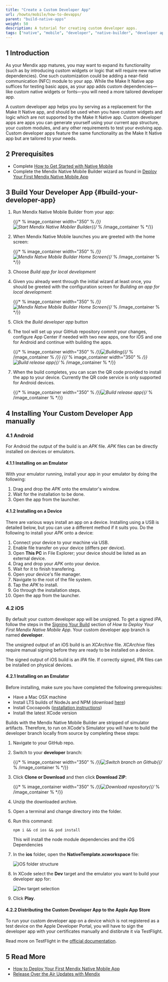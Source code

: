 ```yaml
---
title: "Create a Custom Developer App"
url: /howto/mobile/how-to-devapps/
parent: "build-native-apps"
weight: 50
description: A tutorial for creating custom developer apps.
tags: ["native", "mobile", "developer", "native-builder", "developer app", "make it native"]
---
```


## 1 Introduction

As your Mendix app matures, you may want to expand its functionality (such as by introducing custom widgets or logic that will require new native dependencies). One such customization could be adding a near-field communication (NFC) module to your app. While the Make It Native app suffices for testing basic apps, as your app adds custom dependencies—like custom native widgets or fonts—you will need a more tailored developer app.

A custom developer app helps you by serving as a replacement for the Make It Native app, and should be used when you have custom widgets and logic which are not supported by the Make It Native app. Custom developer apps are apps you can generate yourself using your current app structure, your custom modules, and any other requirements to test your evolving app. Custom developer apps feature the same functionality as the Make It Native app but are tailored to your needs.

## 2 Prerequisites

* Complete [How to Get Started with Native Mobile](/howto/mobile/getting-started-with-native-mobile/)
* Complete the Mendix Native Mobile Builder wizard as found in [Deploy Your First Mendix Native Mobile App](/howto/mobile/deploying-native-app/)

## 3 Build Your Developer App {#build-your-developer-app}

1.  Run Mendix Native Mobile Builder from your app: 

	{{/* % image_container width="350" % */}}![Start Mendix Native Mobiler Builder](/attachments/howto/mobile/native-mobile/distribution/build-native-apps/deploying-native-app/start-nbui.png){{/* % /image_container % */}}

1.  When Mendix Native Mobile launches you are greeted with the home screen:

	{{/* % image_container width="350" % */}}![Mendix Natve Mobile Builder Home Screen](/attachments/howto/mobile/native-mobile/distribution/build-native-apps/deploying-native-app/home-screen.png){{/* % /image_container % */}} 

1. Choose *Build app for local development*

1.  Given you already went through the initial wizard at least once, you should be greeted with the configuration screen for *Building an app for local development*: 

	{{/* % image_container width="350" % */}}![Mendix Natve Mobile Builder Home Screen](/attachments/howto/mobile/native-mobile/distribution/build-native-apps/how-to-devapps/build-custom-dev-app.png){{/* % /image_container % */}} 

1. Click the *Build developer app* button

1.  The tool will set up your GitHub repository commit your changes, configure App Center if needed with two new apps, one for iOS and one for Android and continue with building the apps.

	{{/* % image_container width="350" % */}}![Building](/attachments/howto/mobile/native-mobile/distribution/build-native-apps/deploying-native-app/build-release-app-build-step1.png){{/* % /image_container % */}}
	{{/* % image_container width="350" % */}}![Build release app](/attachments/howto/mobile/native-mobile/distribution/build-native-apps/deploying-native-app/build-release-app-build-step2.png){{/* % /image_container % */}}

1.  When the build completes, you can scan the QR code provided to install the app to your device. Currently the QR code service is only supported for Android devices.

	{{/* % image_container width="350" % */}}![Build release app](/attachments/howto/mobile/native-mobile/distribution/build-native-apps/deploying-native-app/build-release-app-build-done-both.png){{/* % /image_container % */}}


## 4 Installing Your Custom Developer App manually

### 4.1 Android

For Android the output of the build is an *APK* file. *APK* files can be directly installed on devices or emulators.

#### 4.1.1 Installing on an Emulator

With your emulator running, install your app in your emulator by doing the following:

1. Drag and drop the *APK* onto the emulator's window.
2. Wait for the installation to be done.
3. Open the app from the launcher.

#### 4.1.2 Installing on a Device

There are various ways install an app on a device. Installing using a USB is detailed below, but you can use a different method if it suits you. Do the following to install your *APK* onto a device:

1. Connect your device to your machine via USB.
2. Enable file transfer on your device (differs per device).
3. Open **This PC** in File Explorer; your device should be listed as an external device.
4. Drag and drop your *APK* onto your device.
5. Wait for it to finish transfering.
6. Open your device's file manager.
7. Navigate to the root of the file system.
8. Tap the *APK* to install.
9. Go through the installation steps.
10. Open the app from the launcher.

### 4.2 iOS

By default your custom developer app will be unsigned. To get a signed *IPA*, follow the steps in the [Signing Your Build](/howto/mobile/deploying-native-app/#signing-a-build) section of *How to Deploy Your First Mendix Native Mobile App*. Your custom developer app branch is named **developer**.

The unsigned output of an iOS build is an *XCArchive* file. *XCArchive* files require manual signing before they are ready to be installed on a device.

The signed output of iOS build is an *IPA* file. If correctly signed, *IPA* files can be installed on physical devices.

#### 4.2.1 Installing on an Emulator

Before installing, make sure you have completed the following prerequisites:

* Have a Mac OSX machine
* Install LTS builds of NodeJs and NPM (download [here](https://nodejs.org/en/))
* Install Cocoapods ([installation instructions](https://cocoapods.org/#install))
* Install the latest XCode version

Builds with the Mendix Native Mobile Builder are stripped of simulator artifacts. Therefore, to run on XCode's Simulator you will have to build the developer branch locally from source by completing these steps:

1. Navigate to your GitHub repo.
2.  Switch to your **developer** branch:
   
	{{/* % image_container width="350" % */}}![Switch branch on Github](/attachments/howto/mobile/native-mobile/distribution/build-native-apps/how-to-devapps/github-branch-switching.png){{/* % /image_container % */}}
   
3.  Click **Clone or Download** and then click **Download ZIP**:

	{{/* % image_container width="350" % */}}![Download repository](/attachments/howto/mobile/native-mobile/distribution/build-native-apps/how-to-devapps/github-download-branch.png){{/* % /image_container % */}}
   
4. Unzip the downloaded archive.
5. Open a terminal and change directory into the folder.
6. Run this command:

	```
	npm i && cd ios && pod install
	```

	This will install the node module dependencies and the iOS Dependencies
7.  In the **ios** folder, open the **NativeTemplate.xcworkspace** file:

	![iOS folder structure](/attachments/howto/mobile/native-mobile/distribution/build-native-apps/how-to-devapps/ios-folder.png)

8.  In XCode select the **Dev** target and the emulator you want to build your developer app for:

	![Dev target selection](/attachments/howto/mobile/native-mobile/distribution/build-native-apps/how-to-devapps/xcode-target-selection.png)

9. Click **Play**.

#### 4.2.2 Distributing the Custom Developer App to the Apple App Store

To run your custom developer app on a device which is not registered as a test device on the Apple Developer Portal, you will have to sign the developer app with your certificates manually and distibrute it via TestFlight.

Read more on TestFlight in the [official documentation](https://testflight.apple.com/).

## 5 Read More

* [How to Deploy Your First Mendix Native Mobile App](/howto/mobile/deploying-native-app/)
* [Release Over the Air Updates with Mendix](/howto/mobile/how-to-ota/)
